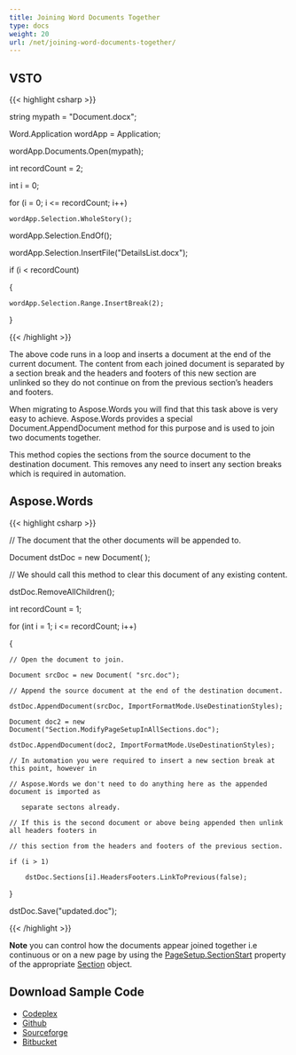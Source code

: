 ```yaml
---
title: Joining Word Documents Together
type: docs
weight: 20
url: /net/joining-word-documents-together/
---
```


## **VSTO**
{{< highlight csharp >}}

 string mypath = "Document.docx";

Word.Application wordApp = Application;

wordApp.Documents.Open(mypath);

int recordCount = 2;

int i = 0;

for (i = 0; i <= recordCount; i++)

	wordApp.Selection.WholeStory();

wordApp.Selection.EndOf();

wordApp.Selection.InsertFile("DetailsList.docx");

if (i < recordCount)

{

	wordApp.Selection.Range.InsertBreak(2);

}

{{< /highlight >}}

The above code runs in a loop and inserts a document at the end of the current document. The content from each joined document is separated by a section break and the headers and footers of this new section are unlinked so they do not continue on from the previous section’s headers and footers.

When migrating to Aspose.Words you will find that this task above is very easy to achieve. Aspose.Words provides a special Document.AppendDocument method for this purpose and is used to join two documents together.

This method copies the sections from the source document to the destination document. This removes any need to insert any section breaks which is required in automation.
## **Aspose.Words**
{{< highlight csharp >}}

 // The document that the other documents will be appended to.

Document dstDoc = new Document( );

// We should call this method to clear this document of any existing content.

dstDoc.RemoveAllChildren();

int recordCount = 1;

for (int i = 1; i <= recordCount; i++)

{

	// Open the document to join.

	Document srcDoc = new Document( "src.doc");

	// Append the source document at the end of the destination document.

	dstDoc.AppendDocument(srcDoc, ImportFormatMode.UseDestinationStyles);

	Document doc2 = new Document("Section.ModifyPageSetupInAllSections.doc");

	dstDoc.AppendDocument(doc2, ImportFormatMode.UseDestinationStyles);

	// In automation you were required to insert a new section break at this point, however in

	// Aspose.Words we don't need to do anything here as the appended document is imported as

	   separate sectons already.

	// If this is the second document or above being appended then unlink all headers footers in

	// this section from the headers and footers of the previous section.

	if (i > 1)

		dstDoc.Sections[i].HeadersFooters.LinkToPrevious(false);

}

dstDoc.Save("updated.doc");

{{< /highlight >}}

**Note** 
you can control how the documents appear joined together i.e continuous or on a new page by using the [PageSetup.SectionStart](http://www.aspose.com/docs/display/wordsnet/SectionStart+Class) property of the appropriate [Section](http://www.aspose.com/docs/display/wordsnet/Section+Class) object.
## **Download Sample Code**
- [Codeplex](http://goo.gl/Isuwmz)
- [Github](https://github.com/asposemarketplace/Aspose_for_VSTO/releases/download/2/Joining.Documents.Together.Aspose.Words.zip)
- [Sourceforge](http://goo.gl/NcF8cv)
- [Bitbucket](https://bitbucket.org/asposemarketplace/aspose-for-vsto/downloads/Joining%20Documents%20Together%20\(Aspose.Words\).zip)
